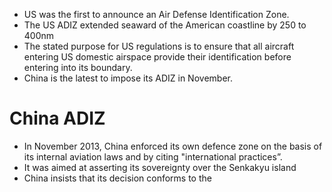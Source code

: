 - US was the first to announce an Air Defense Identification Zone.
- The US ADIZ extended seaward of the American coastline by 250 to 400nm
- The stated purpose for US regulations is to ensure that all aircraft entering US domestic airspace provide their identification before entering into its boundary.
- China is the latest to impose its ADIZ in November.
# China ADIZ
- In November 2013, China enforced its own defence zone on the basis of its internal aviation laws and by citing "international practices”.
- It was aimed at asserting its sovereignty over the Senkakyu island
- China insists that its decision conforms to the  
